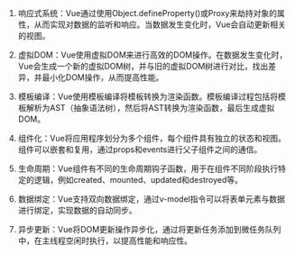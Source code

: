 

1. 响应式系统：Vue通过使用Object.defineProperty()或Proxy来劫持对象的属性，从而实现对数据的监听和响应。当数据发生变化时，Vue会自动更新相关的视图。

2. 虚拟DOM：Vue使用虚拟DOM来进行高效的DOM操作。在数据发生变化时，Vue会生成一个新的虚拟DOM树，并与旧的虚拟DOM树进行对比，找出差异，并最小化DOM操作，从而提高性能。

3. 模板编译：Vue使用模板编译将模板转换为渲染函数。模板编译过程包括将模板解析为AST（抽象语法树），然后将AST转换为渲染函数，最后生成虚拟DOM。

4. 组件化：Vue将应用程序划分为多个组件，每个组件具有独立的状态和视图。组件可以嵌套和复用，通过props和events进行父子组件之间的通信。

5. 生命周期：Vue组件有不同的生命周期钩子函数，用于在组件不同阶段执行特定的逻辑，例如created、mounted、updated和destroyed等。

6. 数据绑定：Vue支持双向数据绑定，通过v-model指令可以将表单元素与数据进行绑定，实现数据的自动同步。

7. 异步更新：Vue将DOM更新操作异步化，通过将更新任务添加到微任务队列中，在主线程空闲时执行，以提高性能和响应性。

